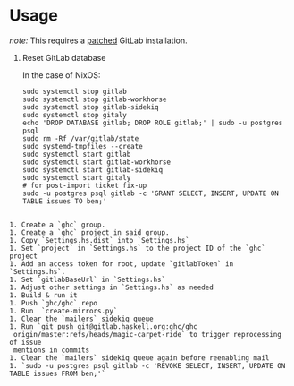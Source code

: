 Usage
=====

*note:* This requires a
[patched](https://gitlab.com/bgamari/gitlab-ce/tree/haskell-import-ee) GitLab
installation.

1. Reset GitLab database

    In the case of NixOS:
    ```
    sudo systemctl stop gitlab
    sudo systemctl stop gitlab-workhorse
    sudo systemctl stop gitlab-sidekiq
    sudo systemctl stop gitaly
    echo 'DROP DATABASE gitlab; DROP ROLE gitlab;' | sudo -u postgres psql 
    sudo rm -Rf /var/gitlab/state
    sudo systemd-tmpfiles --create
    sudo systemctl start gitlab
    sudo systemctl start gitlab-workhorse
    sudo systemctl start gitlab-sidekiq
    sudo systemctl start gitaly
    # for post-import ticket fix-up
    sudo -u postgres psql gitlab -c 'GRANT SELECT, INSERT, UPDATE ON TABLE issues TO ben;'
  ```
  
1. Create a `ghc` group.
1. Create a `ghc` project in said group.
1. Copy `Settings.hs.dist` into `Settings.hs`
1. Set `project` in `Settings.hs` to the project ID of the `ghc` project
1. Add an access token for root, update `gitlabToken` in `Settings.hs`.
1. Set `gitlabBaseUrl` in `Settings.hs`
1. Adjust other settings in `Settings.hs` as needed
1. Build & run it
1. Push `ghc/ghc` repo
1. Run  `create-mirrors.py`
1. Clear the `mailers` sidekiq queue
1. Run `git push git@gitlab.haskell.org:ghc/ghc
   origin/master:refs/heads/magic-carpet-ride` to trigger reprocessing of issue
   mentions in commits
1. Clear the `mailers` sidekiq queue again before reenabling mail
1. `sudo -u postgres psql gitlab -c 'REVOKE SELECT, INSERT, UPDATE ON TABLE issues FROM ben;'`

